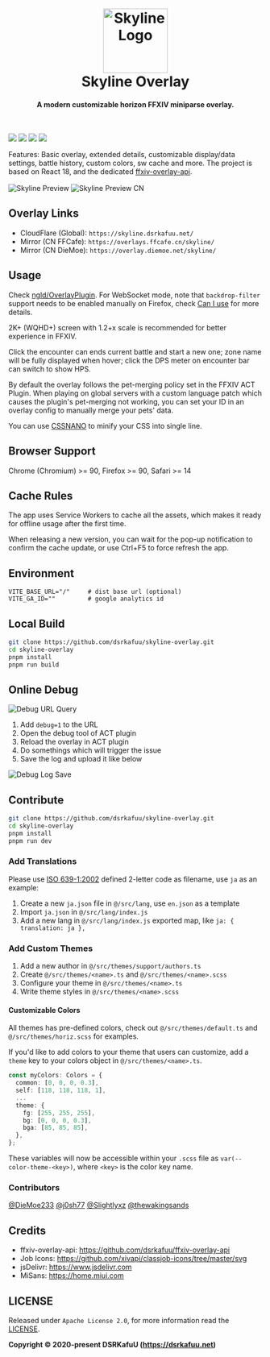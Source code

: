 <h1 align="center">
  <img src="https://raw.githubusercontent.com/dsrkafuu/skyline-overlay/main/public/favicon.svg" alt="Skyline Logo" width="128" /><br />
  Skyline Overlay
  <br />
</h1>

<h4 align="center">A modern customizable horizon FFXIV miniparse overlay.</h4>
<br />

![](https://img.shields.io/github/package-json/v/dsrkafuu/skyline-overlay)
![](https://img.shields.io/badge/ffxiv-endwalker-orange)
[![](https://img.shields.io/github/license/dsrkafuu/skyline-overlay)](https://github.com/dsrkafuu/skyline-overlay/blob/main/LICENSE)
[![](https://img.shields.io/lgtm/grade/javascript/github/dsrkafuu/skyline-overlay)](https://lgtm.com/projects/g/dsrkafuu/skyline-overlay/context:javascript)

Features: Basic overlay, extended details, customizable display/data settings, battle history, custom colors, sw cache and more. The project is based on React 18, and the dedicated [ffxiv-overlay-api](https://github.com/dsrkafuu/ffxiv-overlay-api).

<img align="center" src="https://raw.githubusercontent.com/dsrkafuu/skyline-overlay/main/assets/preview-en-v37.jpg" alt="Skyline Preview" />

<img align="center" src="https://raw.githubusercontent.com/dsrkafuu/skyline-overlay/main/assets/preview-zh-v37.jpg" alt="Skyline Preview CN" />

## Overlay Links

- CloudFlare (Global): `https://skyline.dsrkafuu.net/`
- Mirror (CN FFCafe): `https://overlays.ffcafe.cn/skyline/`
- Mirror (CN DieMoe): `https://overlay.diemoe.net/skyline/`

## Usage

Check [ngld/OverlayPlugin](https://github.com/ngld/OverlayPlugin). For WebSocket mode, note that `backdrop-filter` support needs to be enabled manually on Firefox, check [Can I use](https://caniuse.com/css-backdrop-filter) for more details.

2K+ (WQHD+) screen with 1.2+x scale is recommended for better experience in FFXIV.

Click the encounter can ends current battle and start a new one; zone name will be fully displayed when hover; click the DPS meter on encounter bar can switch to show HPS.

By default the overlay follows the pet-merging policy set in the FFXIV ACT Plugin. When playing on global servers with a custom language patch which causes the plugin's pet-merging not working, you can set your ID in an overlay config to manually merge your pets' data.

You can use [CSSNANO](https://cssnano.co/playground/) to minify your CSS into single line.

## Browser Support

Chrome (Chromium) >= 90, Firefox >= 90, Safari >= 14

## Cache Rules

The app uses Service Workers to cache all the assets, which makes it ready for offline usage after the first time.

When releasing a new version, you can wait for the pop-up notification to confirm the cache update, or use Ctrl+F5 to force refresh the app.

## Environment

```
VITE_BASE_URL="/"     # dist base url (optional)
VITE_GA_ID=""         # google analytics id
```

## Local Build

```bash
git clone https://github.com/dsrkafuu/skyline-overlay.git
cd skyline-overlay
pnpm install
pnpm run build
```

## Online Debug

![Debug URL Query](https://raw.githubusercontent.com/dsrkafuu/skyline-overlay/main/assets/debug-1.png)

1. Add `debug=1` to the URL
2. Open the debug tool of ACT plugin
3. Reload the overlay in ACT plugin
4. Do somethings which will trigger the issue
5. Save the log and upload it like below

![Debug Log Save](https://raw.githubusercontent.com/dsrkafuu/skyline-overlay/main/assets/debug-2.png)

## Contribute

```bash
git clone https://github.com/dsrkafuu/skyline-overlay.git
cd skyline-overlay
pnpm install
pnpm run dev
```

### Add Translations

Please use [ISO 639-1:2002](https://en.wikipedia.org/wiki/List_of_ISO_639-1_codes) defined 2-letter code as filename, use `ja` as an example:

1. Create a new `ja.json` file in `@/src/lang`, use `en.json` as a template
2. Import `ja.json` in `@/src/lang/index.js`
3. Add a new lang in `@/src/lang/index.js` exported map, like `ja: { translation: ja },`

### Add Custom Themes

1. Add a new author in `@/src/themes/support/authors.ts`
2. Create `@/src/themes/<name>.ts` and `@/src/themes/<name>.scss`
3. Configure your theme in `@/src/themes/<name>.ts`
4. Write theme styles in `@/src/themes/<name>.scss`

#### Customizable Colors

All themes has pre-defined colors, check out `@/src/themes/default.ts` and `@/src/themes/horiz.scss` for examples.

If you'd like to add colors to your theme that users can customize, add a `theme` key to your colors object in `@/src/themes/<name>.ts`.

```ts
const myColors: Colors = {
  common: [0, 0, 0, 0.3],
  self: [118, 118, 118, 1],
  ...
  theme: {
    fg: [255, 255, 255],
    bg: [0, 0, 0, 0.3],
    bga: [85, 85, 85],
  },
};
```

These variables will now be accessible within your `.scss` file as `var(--color-theme-<key>)`, where `<key>` is the color key name.

### Contributors

[@DieMoe233](https://github.com/DieMoe233)
[@j0sh77](https://github.com/j0sh77)
[@Slightlyxz](https://github.com/Slightlyxz)
[@thewakingsands](https://github.com/thewakingsands)

## Credits

- ffxiv-overlay-api: <https://github.com/dsrkafuu/ffxiv-overlay-api>
- Job Icons: <https://github.com/xivapi/classjob-icons/tree/master/svg>
- jsDelivr: <https://www.jsdelivr.com>
- MiSans: <https://home.miui.com>

## LICENSE

Released under `Apache License 2.0`, for more information read the [LICENSE](https://github.com/dsrkafuu/skyline-overlay/blob/main/LICENSE).

**Copyright © 2020-present DSRKafuU (<https://dsrkafuu.net>)**
